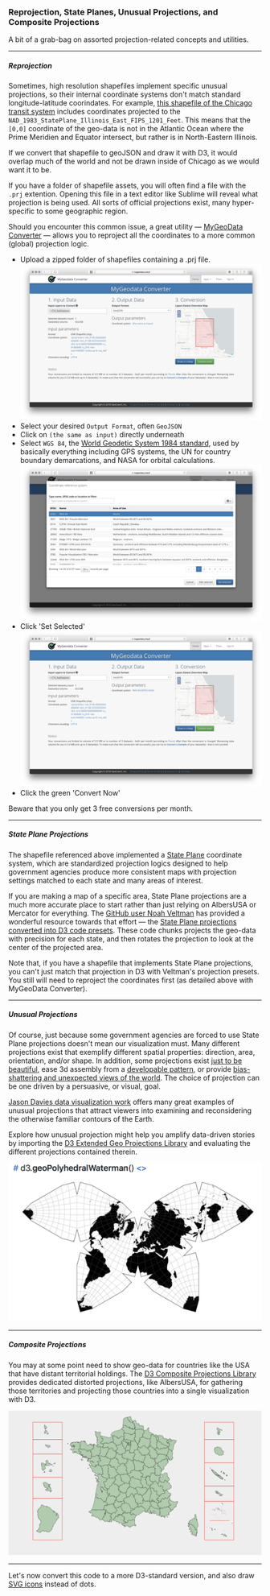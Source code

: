 ### Reprojection, State Planes, Unusual Projections, and Composite Projections

A bit of a grab-bag on assorted projection-related concepts and utilities.

----

##### Reprojection 

Sometimes, high resolution shapefiles implement specific unusual projections, so their internal coordinate systems don't match standard longitude-latitude coorindates. For example, [this shapefile of the Chicago transit system](https://catalog.data.gov/dataset/cta-l-rail-stations-shapefile) includes coordinates projected to the `NAD_1983_StatePlane_Illinois_East_FIPS_1201_Feet`. This means that the `[0,0]` coordinate of the geo-data is not in the Atlantic Ocean where the Prime Meridien and Equator intersect, but rather is in North-Eastern Illinois.

If we convert that shapefile to geoJSON and draw it with D3, it would overlap much of the world and not be drawn inside of Chicago as we would want it to be.

If you have a folder of shapefile assets, you will often find a file with the `.prj` extention. Opening this file in a text editor like Sublime will reveal what projection is being used. All sorts of official projections exist, many hyper-specific to some geographic region.

Should you encounter this common issue, a great utility — [MyGeoData Converter](https://mygeodata.cloud/converter/shp-to-latlong) — allows you to reproject all the coordinates to a more common (global) projection logic.

- Upload a zipped folder of shapefiles containing a .prj file.
![upload](reproj-upload.png)
- Select your desired `Output Format`, often `GeoJSON`
- Click on `(the same as input)` directly underneath
- Select `WGS 84`, the [World Geodetic System 1984 standard](https://en.wikipedia.org/wiki/World_Geodetic_System), used by basically everything including GPS systems, the UN for country boundary demarcations, and NASA for orbital calculations.
![wgs84](reproj-wgs84.png)
- Click 'Set Selected'
![convert](convert.png)
- Click the green 'Convert Now'

Beware that you only get 3 free conversions per month.

-----

##### State Plane Projections

The shapefile referenced above implemented a [State Plane](https://en.wikipedia.org/wiki/State_Plane_Coordinate_System) coordinate system, which are standardized projection logics designed to help government agencies produce more consistent maps with projection settings matched to each state and many areas of interest.

If you are making a map of a specific area, State Plane projections are a much more accurate place to start rather than just relying on AlbersUSA or Mercator for everything. The [GitHub user Noah Veltman](https://github.com/veltman) has provided a wonderful resource towards that effort — the [State Plane projections converted into D3 code presets](https://github.com/veltman/d3-stateplane). These code chunks projects the geo-data with precision for each state, and then rotates the projection to look at the center of the projected area.

Note that, if you have a shapefile that implements State Plane projections, you can't just match that projection in D3 with Veltman's projection presets. You still will need to reproject the coordinates first (as detailed above with MyGeoData Converter).

-----

##### Unusual Projections

Of course, just because some government agencies are forced to use State Plane projections doesn't mean our visualization must. Many different projections exist that exemplify different spatial properties: direction, area, orientation, and/or shape. In addition, some projections exist [just to be beautiful](https://www.jasondavies.com/maps/gingery/), ease 3d assembly from a [developable pattern](https://en.wikipedia.org/wiki/Dymaxion_map), or provide [bias-shattering and unexpected views of the world](https://en.wikipedia.org/wiki/South-up_map_orientation). The choice of projection can be one driven by a persuasive, or visual, goal.

[Jason Davies data visualization work](https://www.jasondavies.com) offers many great examples of unusual projections that attract viewers into examining and reconsidering the otherwise familiar contours of the Earth.

Explore how unusual projection might help you amplify data-driven stories by importing the [D3 Extended Geo Projections Library](https://github.com/d3/d3-geo-projection) and evaluating the different projections contained therein.

![proj](proj.png)

-----

##### Composite Projections

You may at some point need to show geo-data for countries like the USA that have distant territorial holdings. The [D3 Composite Projections Library](http://geoexamples.com/d3-composite-projections/) provides dedicated distorted projections, like AlbersUSA, for gathering those territories and projecting those countries into a single visualization with D3.

![composite projections](composite.png)

-----

Let's now convert this code to a more D3-standard version, and also draw [SVG icons](matrix-svg.md) instead of dots. 
